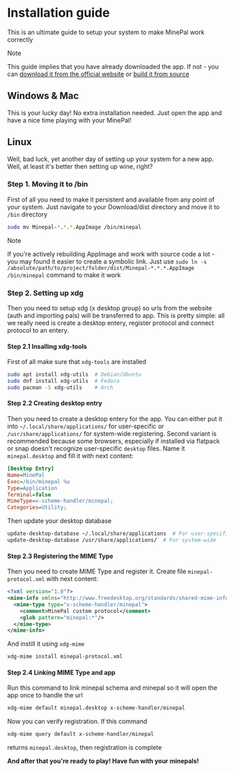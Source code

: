 # Installation guide

This is an ultimate guide to setup your system to make MinePal work correctly

> [!NOTE]
> This guide implies that you have already downloaded the app. If not - you can [download it from the official website](https://minepal.net/) or [build it from source](README.md#building-from-source)

## Windows & Mac

This is your lucky day! No extra installation needed. Just open the app and have a nice time playing with your MinePal!

## Linux

Well, bad luck, yet another day of setting up your system for a new app. Well, at least it's better then setting up wine, right?

### Step 1. Moving it to /bin

First of all you need to make it persistent and available from any point of your system. Just navigate to your Download/dist directory and move it to `/bin` directory

```sh
sudo mv Minepal-*.*.*.AppImage /bin/minepal
```

> [!NOTE]
> If you're actively rebuilding AppImage and work with source code a lot - you may found it easier to create a symbolic link. Just use `sudo ln -s /absolute/path/to/project/folder/dist/Minepal-*.*.*.AppImage /bin/minepal` command to make it work

### Step 2. Setting up xdg

Then you need to setup xdg (x desktop group) so urls from the website (auth and importing pals) will be transferred to app. This is pretty simple: all we really need is create a desktop entery, register protocol and connect protocol to an entery.

#### Step 2.1 Insalling xdg-tools
First of all make sure that `xdg-tools` are installed
```sh
sudo apt install xdg-utils  # Debian/Ubuntu
sudo dnf install xdg-utils  # Fedora
sudo pacman -S xdg-utils    # Arch
```


#### Step 2.2 Creating desktop entry
Then you need to create a desktop entery for the app. You can either put it into `~/.local/share/applications/` for user-specific or `/usr/share/applications/` for system-wide registering. Second variant is recommended because some browsers, especially if installed via flatpack or snap doesn't recognize user-specific `desktop` files. Name it `minepal.desktop` and fill it with next content:
```ini
[Desktop Entry]
Name=MinePal
Exec=/bin/minepal %u
Type=Application
Terminal=false
MimeType=x-scheme-handler/minepal;
Categories=Utility;
```

Then update your desktop database
```sh
update-desktop-database ~/.local/share/applications  # For user-specific
update-desktop-database /usr/share/applications/  # For system-wide
```

#### Step 2.3 Registering the MIME Type
Then you need to create MIME Type and register it. Create file `minepal-protocol.xml` with next content:
```xml
<?xml version="1.0"?>
<mime-info xmlns="http://www.freedesktop.org/standards/shared-mime-info">
  <mime-type type="x-scheme-handler/minepal">
    <comment>MinePal custom protocol</comment>
    <glob pattern="minepal:*"/>
  </mime-type>
</mime-info>
```

And instill it using `xdg-mime`
```sh
xdg-mime install minepal-protocol.xml
```

#### Step 2.4 Linking MIME Type and app

Run this command to link minepal schema and minepal so it will open the app once to handle the url
```sh
xdg-mime default minepal.desktop x-scheme-handler/minepal
```

Now you can verify registration. If this command
```sh
xdg-mime query default x-scheme-handler/minepal
```
returns `minepal.desktop`, then registration is complete

**And after that you're ready to play! Have fun with your minepals!**